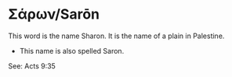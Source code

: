 # Σάρων/Sarōn
This word is the name Sharon. It is the name of a plain in Palestine.

* This name is also spelled Saron.

See: Acts 9:35
